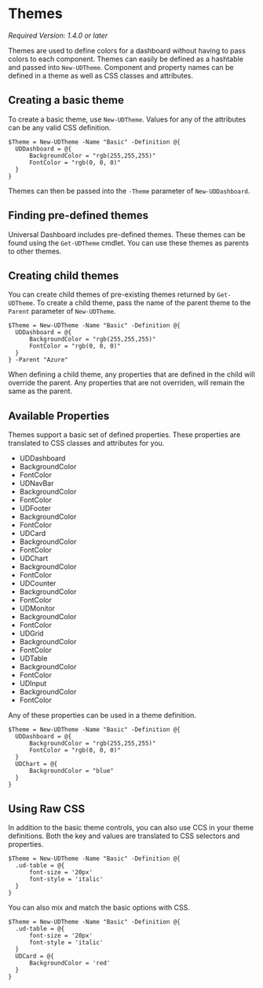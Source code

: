 # Themes

_Required Version: 1.4.0 or later_

Themes are used to define colors for a dashboard without having to pass colors to each component. Themes can easily be defined as a hashtable and passed into `New-UDTheme`. Component and property names can be defined in a theme as well as CSS classes and attributes. 

## Creating a basic theme

To create a basic theme, use `New-UDTheme`. Values for any of the attributes can be any valid CSS definition. 

```
$Theme = New-UDTheme -Name "Basic" -Definition @{
  UDDashboard = @{
      BackgroundColor = "rgb(255,255,255)"
      FontColor = "rgb(0, 0, 0)"
  }
}
```
Themes can then be passed into the `-Theme` parameter of `New-UDDashboard`. 

## Finding pre-defined themes

Universal Dashboard includes pre-defined themes. These themes can be found using the `Get-UDTheme` cmdlet. You can use these themes as parents to other themes. 

## Creating child themes

You can create child themes of pre-existing themes returned by `Get-UDTheme`. To create a child theme, pass the name of the parent theme to the `Parent` parameter of `New-UDTheme`. 

```
$Theme = New-UDTheme -Name "Basic" -Definition @{
  UDDashboard = @{
      BackgroundColor = "rgb(255,255,255)"
      FontColor = "rgb(0, 0, 0)"
  }
} -Parent "Azure" 
```

When defining a child theme, any properties that are defined in the child will override the parent. Any properties that are not overriden, will remain the same as the parent. 

## Available Properties

Themes support a basic set of defined properties. These properties are translated to CSS classes and attributes for you. 

- UDDashboard 
 - BackgroundColor
 - FontColor
- UDNavBar 
 - BackgroundColor
 - FontColor
- UDFooter
 - BackgroundColor
 - FontColor
- UDCard
 - BackgroundColor
 - FontColor
- UDChart
 - BackgroundColor
 - FontColor
- UDCounter
 - BackgroundColor
 - FontColor
- UDMonitor
 - BackgroundColor
 - FontColor
- UDGrid
 - BackgroundColor
 - FontColor
- UDTable
 - BackgroundColor
 - FontColor
- UDInput
 - BackgroundColor
 - FontColor
 
Any of these properties can be used in a theme definition. 

```
$Theme = New-UDTheme -Name "Basic" -Definition @{
  UDDashboard = @{
      BackgroundColor = "rgb(255,255,255)"
      FontColor = "rgb(0, 0, 0)"
  }
  UDChart = @{
      BackgroundColor = "blue"
  }
} 

```

## Using Raw CSS 

In addition to the basic theme controls, you can also use CCS in your theme definitions. Both the key and values are translated to CSS selectors and properties. 

```
$Theme = New-UDTheme -Name "Basic" -Definition @{
  .ud-table = @{
      font-size = '20px'
      font-style = 'italic'
  }
} 
```

You can also mix and match the basic options with CSS. 

```
$Theme = New-UDTheme -Name "Basic" -Definition @{
  .ud-table = @{
      font-size = '20px'
      font-style = 'italic'
  }
  UDCard = @{
      BackgroundColor = 'red'
  }
} 
```




